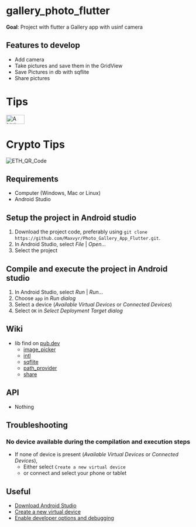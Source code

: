 # gallery_photo_flutter
**Goal**: Project with flutter a Gallery app with usinf camera

## Features to develop
* Add camera 
* Take pictures and save them in the GridView
* Save Pictures in db with sqflite
* Share pictures



# Tips

<a href="https://www.buymeacoffee.com/Maxvy" target="_blank"><img src="https://i.imgur.com/CNigpZm.png" alt="A Little Coffee Please" style="height: 25px;width: 50px;" ></a>

# Crypto Tips 

![ETH_QR_Code](https://i.imgur.com/XpF2vgw.png)

## Requirements
* Computer (Windows, Mac or Linux)
* Android Studio


## Setup the project in Android studio
1. Download the project code, preferably using `git clone https://github.com/Maxvyr/Photo_Gallery_App_Flutter.git`.
2. In Android Studio, select *File* | *Open...*
3. Select the project
     
     
## Compile and execute the project in Android studio
1. In Android Studio, select *Run* | *Run...*
2. Choose `app` in *Run dialog*
3. Select a device (*Available Virtual Devices* or *Connected Devices*)
4. Select `OK` in *Select Deployment Target dialog*

     
## Wiki
* lib find on [pub.dev](https://pub.dev/)
    * [image_picker](https://pub.dev/packages/image_picker)   
    * [intl](https://pub.dev/packages/intl)   
    * [sqflite](https://pub.dev/packages/sqflite)   
    * [path_provider](https://pub.dev/packages/path_provider)   
    * [share](https://pub.dev/packages/share)   

## API
* Nothing

## Troubleshooting

### No device available during the compilation and execution steps 
* If none of device is present (*Available Virtual Devices* or *Connected Devices*),
    * Either select `Create a new virtual device`
    * or connect and select your phone or tablet
     
     
## Useful
* [Download Android Studio](https://developer.android.com/studio)
* [Create a new virtual device](https://developer.android.com/studio/run/managing-avds.html)
* [Enable developer options and debugging](https://developer.android.com/studio/debug/dev-options.html#enable)


